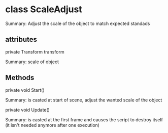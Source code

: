 # class ScaleAdjust

Summary: Adjust the scale of the object to match expected standads

## attributes

private Transform transform

Summary: scale of object


## Methods

private void Start()

Summary: is casted at start of scene, adjust the wanted scale of the object

private void Update()

Summary: is casted at the first frame and causes the script to destroy itself (it isn't needed anymore after one execution)
